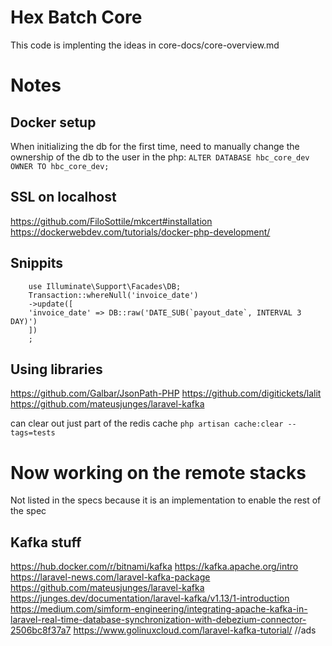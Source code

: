 # Hex Batch Core

This code is implenting the ideas in core-docs/core-overview.md


# Notes

## Docker setup

When initializing the db for the first time, need to manually change the ownership of the db to the user in the php:
`ALTER DATABASE hbc_core_dev OWNER TO hbc_core_dev;`

## SSL on localhost
https://github.com/FiloSottile/mkcert#installation
https://dockerwebdev.com/tutorials/docker-php-development/

## Snippits 

        use Illuminate\Support\Facades\DB;
        Transaction::whereNull('invoice_date')
        ->update([
        'invoice_date' => DB::raw('DATE_SUB(`payout_date`, INTERVAL 3 DAY)')
        ])
        ;

## Using libraries

https://github.com/Galbar/JsonPath-PHP
https://github.com/digitickets/lalit
https://github.com/mateusjunges/laravel-kafka

can clear out just part of the redis cache `php artisan cache:clear --tags=tests`

# Now working on the remote stacks

Not listed in the specs because it is an implementation to enable the rest of the spec

## Kafka stuff

https://hub.docker.com/r/bitnami/kafka
https://kafka.apache.org/intro
https://laravel-news.com/laravel-kafka-package
https://github.com/mateusjunges/laravel-kafka
https://junges.dev/documentation/laravel-kafka/v1.13/1-introduction
https://medium.com/simform-engineering/integrating-apache-kafka-in-laravel-real-time-database-synchronization-with-debezium-connector-2506bc8f37a7
https://www.golinuxcloud.com/laravel-kafka-tutorial/ //ads
